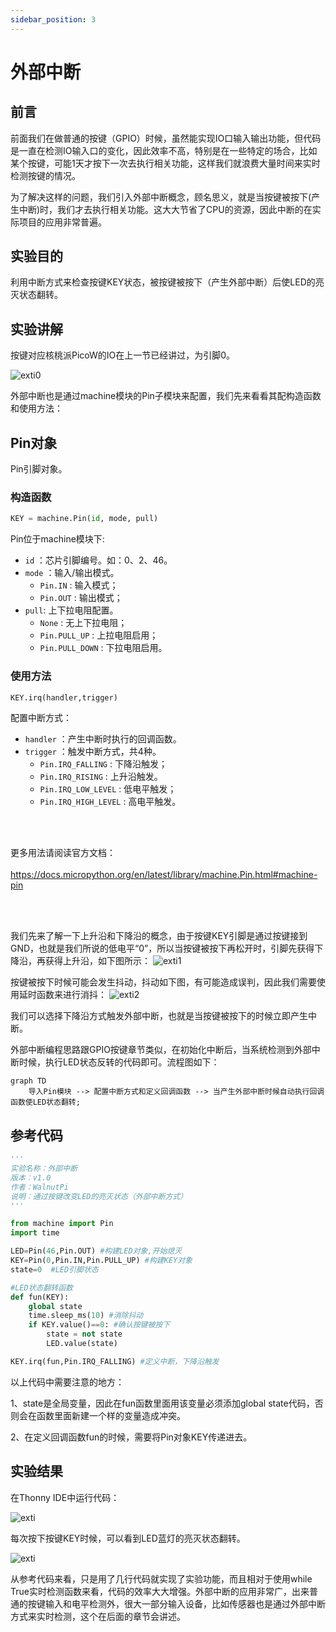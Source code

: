 ```yaml
---
sidebar_position: 3
---
```


# 外部中断

## 前言

前面我们在做普通的按键（GPIO）时候，虽然能实现IO口输入输出功能，但代码是一直在检测IO输入口的变化，因此效率不高，特别是在一些特定的场合，比如某个按键，可能1天才按下一次去执行相关功能，这样我们就浪费大量时间来实时检测按键的情况。

为了解决这样的问题，我们引入外部中断概念，顾名思义，就是当按键被按下(产生中断)时，我们才去执行相关功能。这大大节省了CPU的资源，因此中断的在实际项目的应用非常普遍。


## 实验目的
利用中断方式来检查按键KEY状态，被按键被按下（产生外部中断）后使LED的亮灭状态翻转。

## 实验讲解
按键对应核桃派PicoW的IO在上一节已经讲过，为引脚0。

![exti0](./img/exti/exti0.png)

外部中断也是通过machine模块的Pin子模块来配置，我们先来看看其配构造函数和使用方法：

## Pin对象

Pin引脚对象。

### 构造函数
```python
KEY = machine.Pin(id, mode, pull)
```

Pin位于machine模块下:

- `id` ：芯片引脚编号。如：0、2、46。
- `mode` ：输入/输出模式。
    - `Pin.IN` : 输入模式；
    - `Pin.OUT` : 输出模式；   
- `pull`: 上下拉电阻配置。
    - `None` : 无上下拉电阻；
    - `Pin.PULL_UP` : 上拉电阻启用；
    - `Pin.PULL_DOWN` : 下拉电阻启用。


### 使用方法
```python
KEY.irq(handler,trigger)
```
配置中断方式：
- `handler` ：产生中断时执行的回调函数。
- `trigger` ：触发中断方式，共4种。
    - `Pin.IRQ_FALLING` : 下降沿触发；
    - `Pin.IRQ_RISING` : 上升沿触发。
    - `Pin.IRQ_LOW_LEVEL` : 低电平触发；
    - `Pin.IRQ_HIGH_LEVEL` : 高电平触发。

<br></br>

更多用法请阅读官方文档：<br></br>
https://docs.micropython.org/en/latest/library/machine.Pin.html#machine-pin

<br></br>

我们先来了解一下上升沿和下降沿的概念，由于按键KEY引脚是通过按键接到GND，也就是我们所说的低电平“0”，所以当按键被按下再松开时，引脚先获得下降沿，再获得上升沿，如下图所示：
![exti1](./img/exti/exti1.png)

按键被按下时候可能会发生抖动，抖动如下图，有可能造成误判，因此我们需要使用延时函数来进行消抖：
![exti2](./img/exti/exti2.png)

我们可以选择下降沿方式触发外部中断，也就是当按键被按下的时候立即产生中断。

外部中断编程思路跟GPIO按键章节类似，在初始化中断后，当系统检测到外部中断时候，执行LED状态反转的代码即可。流程图如下：

```mermaid
graph TD
    导入Pin模块 --> 配置中断方式和定义回调函数 --> 当产生外部中断时候自动执行回调函数使LED状态翻转;
```

## 参考代码

```python
'''
实验名称：外部中断
版本：v1.0
作者：WalnutPi
说明：通过按键改变LED的亮灭状态（外部中断方式）
'''

from machine import Pin
import time

LED=Pin(46,Pin.OUT) #构建LED对象,开始熄灭
KEY=Pin(0,Pin.IN,Pin.PULL_UP) #构建KEY对象
state=0  #LED引脚状态

#LED状态翻转函数
def fun(KEY):
    global state
    time.sleep_ms(10) #消除抖动
    if KEY.value()==0: #确认按键被按下
        state = not state
        LED.value(state)

KEY.irq(fun,Pin.IRQ_FALLING) #定义中断，下降沿触发
```

以上代码中需要注意的地方：

1、state是全局变量，因此在fun函数里面用该变量必须添加global state代码，否则会在函数里面新建一个样的变量造成冲突。

2、在定义回调函数fun的时候，需要将Pin对象KEY传递进去。


## 实验结果

在Thonny IDE中运行代码：

![exti](./img/exti/exti3.png)

每次按下按键KEY时候，可以看到LED蓝灯的亮灭状态翻转。

![exti](./img/exti/exti4.png)

从参考代码来看，只是用了几行代码就实现了实验功能，而且相对于使用while True实时检测函数来看，代码的效率大大增强。外部中断的应用非常广，出来普通的按键输入和电平检测外，很大一部分输入设备，比如传感器也是通过外部中断方式来实时检测，这个在后面的章节会讲述。